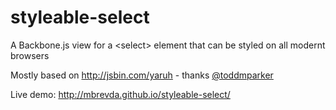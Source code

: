 # styleable-select
A Backbone.js view for a &lt;select> element that can be styled on all modernt browsers

Mostly based on http://jsbin.com/yaruh - thanks [@toddmparker](https://twitter.com/toddmparker)

Live demo: http://mbrevda.github.io/styleable-select/
